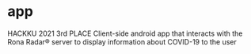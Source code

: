 # app
HACKKU 2021 3rd PLACE
Client-side android app that interacts with the Rona Radar® server to display information about COVID-19 to the user
